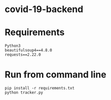 # covid-19-backend


# Requirements

```
Python3
beautifulsoup4==4.8.0
requests==2.22.0

```

# Run from command line

```
pip install -r requirements.txt
python tracker.py
```